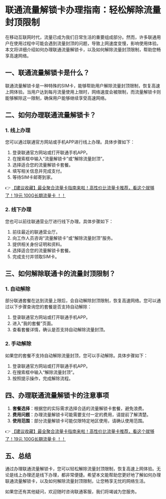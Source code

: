 # 联通流量解锁卡办理指南：轻松解除流量封顶限制

在移动互联网时代，流量已成为我们日常生活的重要组成部分。然而，许多联通用户在使用过程中可能会遇到流量封顶的问题，导致上网速度变慢，影响使用体验。本文将详细介绍如何办理联通流量解锁卡，以及如何解除流量封顶限制，帮助您畅享高速网络。

## 一、联通流量解锁卡是什么？

联通流量解锁卡是一种特殊的SIM卡，能够帮助用户解除流量封顶限制，恢复高速上网体验。当用户达到每月流量使用上限时，网络速度会被限制，而流量解锁卡则能够解除这一限制，确保用户能够继续享受高速网络。

## 二、如何办理联通流量解锁卡？

### 1. 线上办理

您可以通过联通官方网站或手机APP进行线上办理。具体步骤如下：

1. 登录联通官方网站或打开联通手机APP。
2. 在搜索框中输入“流量解锁卡”或“解除流量封顶”。
3. 选择适合您的流量解锁卡套餐。
4. 填写相关信息并完成支付。
5. 等待SIM卡邮寄到家。

👉 [【建议收藏】最全聚合流量卡指南来啦！高性价比流量卡推荐，看这个就够了！19元 100G长期流量卡 ！！](https://bit.ly/Liuliangka)

### 2. 线下办理

您也可以前往联通营业厅进行线下办理。具体步骤如下：

1. 前往最近的联通营业厅。
2. 向工作人员咨询“流量解锁卡”或“解除流量封顶”服务。
3. 提供相关身份证明和资料。
4. 选择适合您的流量解锁卡套餐。
5. 完成支付并领取SIM卡。

## 三、如何解除联通卡的流量封顶限制？

### 1. 自动解除

部分联通套餐在达到流量上限后，会自动解除封顶限制，恢复高速网络。您可以通过以下步骤查询您的套餐是否支持自动解除：

1. 登录联通官方网站或打开联通手机APP。
2. 进入“我的套餐”页面。
3. 查看套餐详情，确认是否支持自动解除流量封顶。

### 2. 手动解除

如果您的套餐不支持自动解除流量封顶，您可以手动解除。具体步骤如下：

1. 登录联通官方网站或打开联通手机APP。
2. 在搜索框中输入“解除流量封顶”。
3. 按照提示操作，完成解除流程。

## 四、办理联通流量解锁卡的注意事项

1. **套餐选择**：根据您的实际需求选择合适的流量解锁卡套餐，避免浪费。
2. **费用问题**：办理流量解锁卡可能需要支付一定的费用，请提前了解清楚。
3. **使用范围**：部分流量解锁卡可能仅限特定地区使用，请确认使用范围。

👉 [【建议收藏】最全聚合流量卡指南来啦！高性价比流量卡推荐，看这个就够了！19元 100G长期流量卡 ！！](https://bit.ly/Liuliangka)

## 五、总结

通过办理联通流量解锁卡，您可以轻松解除流量封顶限制，恢复高速上网体验。无论是线上办理还是线下办理，都非常便捷。希望本文能帮助您更好地了解如何办理联通流量解锁卡，以及如何解除流量封顶限制，让您畅享无忧的网络生活。

如果您还有其他疑问，欢迎随时咨询联通客服，我们将竭诚为您服务。